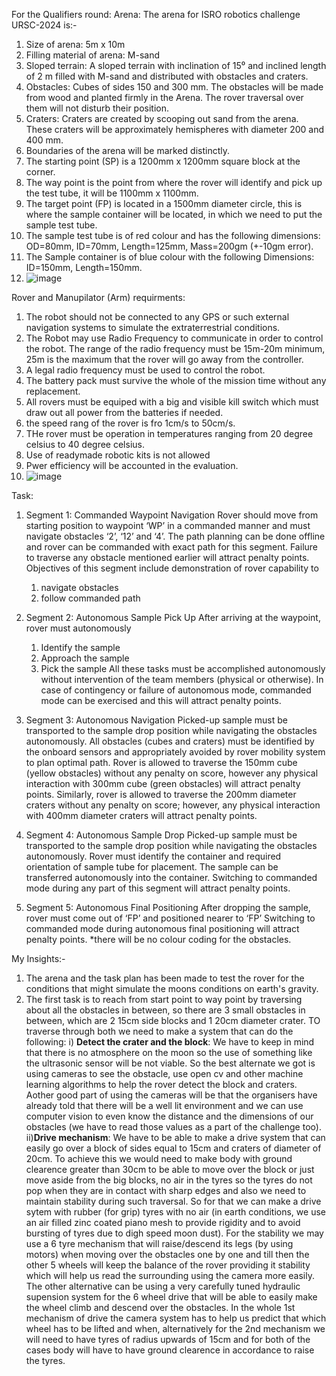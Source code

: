For the Qualifiers round:
Arena:
The arena for ISRO robotics challenge URSC-2024 is:-
1.	Size of arena: 5m x 10m
2.	Filling material of arena: M-sand
3.  Sloped terrain: A sloped terrain with inclination of 15⁰ and inclined length of 2 m filled with M-sand and distributed with obstacles and craters.
4.  Obstacles: Cubes of sides 150 and 300 mm. The obstacles will be made from wood and planted firmly in the Arena. The rover traversal over them will not disturb their position.
5.  Craters: Craters are created by scooping out sand from the arena. These craters will be
    approximately hemispheres with diameter 200 and 400 mm.
6.  Boundaries of the arena will be marked distinctly.
7.  The starting point (SP) is a 1200mm x 1200mm square block at the corner.
8.  The way point is the point from where the rover will identify and pick up the test tube, it will be 1100mm x 1100mm.
9.  The target point (FP) is located in a 1500mm diameter circle, this is where the sample container will be located, in which we need to put the sample test tube.
10. The sample test tube is of red colour and has the following dimensions: OD=80mm, ID=70mm, Length=125mm, Mass=200gm (+-10gm error).
11. The Sample container is of blue colour with the following Dimensions: ID=150mm, Length=150mm.
12. ![image](https://github.com/user-attachments/assets/7889b241-b0fa-4ada-bb2a-12df0d32e5b8)


Rover and Manupilator (Arm) requirments:
1. The robot should not be connected to any GPS or such external navigation systems to simulate the extraterrestrial conditions.
2. The Robot may use Radio Frequency to communicate in order to control the robot. The range of the radio frequency must be 15m-20m minimum, 25m is the maximum that the rover will go away from the controller.
3. A legal radio frequency must be used to control the robot.
4. The battery pack must survive the whole of the mission time without any replacement.
5. All rovers must be equiped with a big and visible kill switch which must draw out all power from the batteries if needed.
6. the speed rang of the rover is fro 1cm/s to 50cm/s.
7. THe rover must be operation in temperatures ranging from 20 degree celsius to 40 degree celsius.
8. Use of readymade robotic kits is not allowed
9. Pwer efficiency will be accounted in the evaluation.
10. ![image](https://github.com/user-attachments/assets/9d3d0c77-0327-48de-af5a-a9c1e2fc0e57)


Task:
1. Segment 1: Commanded Waypoint Navigation
    Rover should move from starting position to waypoint ‘WP’ in a commanded manner and must navigate obstacles ‘2’, ‘12’ and ‘4’. The path planning can be done offline and rover can be commanded with exact path for this        segment. Failure to traverse any obstacle mentioned earlier will attract penalty points.
    Objectives of this segment include demonstration of rover capability to
    1. navigate obstacles
    2. follow commanded path

2.  Segment 2: Autonomous Sample Pick Up
    After arriving at the waypoint, rover must autonomously
    1. Identify the sample
    2. Approach the sample
    3. Pick the sample
    All these tasks must be accomplished autonomously without intervention of the team members (physical or otherwise). In case of contingency or failure of autonomous mode, commanded mode can be exercised and this will         attract penalty points.

3. Segment 3: Autonomous Navigation
    Picked-up sample must be transported to the sample drop position while navigating the obstacles autonomously. All obstacles (cubes and craters) must be identified by the onboard sensors and appropriately avoided by          rover mobility system to plan optimal path.
    Rover is allowed to traverse the 150mm cube (yellow obstacles) without any penalty on score, however any physical interaction with 300mm cube (green obstacles) will attract penalty points.
    Similarly, rover is allowed to traverse the 200mm diameter craters without any penalty on score; however, any physical interaction with 400mm diameter craters will attract penalty points.

4. Segment 4: Autonomous Sample Drop
    Picked-up sample must be transported to the sample drop position while navigating the obstacles autonomously. Rover must identify the container and required orientation of sample tube for placement. The sample can be        transferred autonomously into the container. Switching to commanded mode during any part of this segment will attract penalty points.

5. Segment 5: Autonomous Final Positioning
    After dropping the sample, rover must come out of ‘FP’ and positioned nearer to ‘FP’ Switching to commanded mode during autonomous final positioning will attract penalty points.
   *there will be no colour coding for the obstacles.

My Insights:-
1. The arena and the task plan has been made to test the rover for the conditions that might simulate the moons conditions on earth's gravity.
2. The first task is to reach from start point to way point by traversing about all the obstacles in between, so there are 3 small obstacles in between, which are 2 15cm side blocks and 1 20cm diameter crater. TO traverse      through both we need to make a system that can do the following:
   i) **Detect the crater and the block**: We have to keep in mind that there is no atmosphere on the moon so the use of something like the ultrasonic sensor will be not viable. So the best alternate we got is using cameras                                            to see the obstacle, use open cv and other machine learning algorithms to help the rover detect the block and craters. Aother good part of using the cameras will be that the                                                   organisers have already told that there will be a well lit environment and we can use computer vision to even know the distance and the dimensions of our obstacles (we have to                                                 read those values as a part of the challenge too).
   ii)**Drive mechanism**: We have to be able to make a drive system that can easily go over a block of sides equal to 15cm and craters of diameter of 20cm. To achieve this we would need to make body with ground clearence                              greater than 30cm to be able to move  over the block or just move aside from the big blocks, no air in the tyres so the tyres do not pop when they are in contact with sharp edges and also we need                             to maintain stability during such traversal. So for that we can make a drive sytem with rubber (for grip) tyres with no air (in earth conditions, we use an air filled zinc coated piano mesh to                                provide rigidity and to avoid  bursting of tyres due to digh speed moon dust). For the stability we may use a 6 tyre mechanism that will raise/descend its legs (by using motors) when moving over                              the obstacles one by one and till then the other 5 wheels will keep the balance of the rover providing it stability which will help us read the surrounding using the camera more easily. The other                             alternative can be using a  very carefully tuned hydraulic supension system for the 6 wheel drive that will be able to easily make the wheel climb and descend over the obstacles. In the whole 1st                             mechanism of drive the camera system has to help us predict that which wheel has to be lifted and when, alternatively for the 2nd mechanism we will need to have tyres of radius upwards of 15cm and                            for both of the cases body will have to have ground clearence in accordance to raise the tyres.
